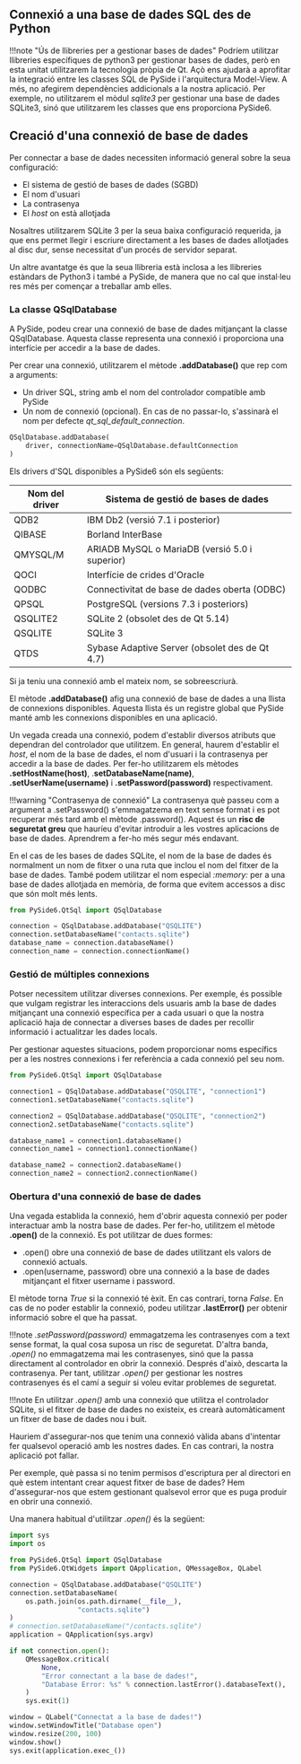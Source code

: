 ## Connexió a una base de dades SQL des de Python

!!!note "Ús de llibreries per a gestionar bases de dades"
    Podríem utilitzar llibreries específiques de python3 per gestionar bases de dades, però en esta unitat utilitzarem la tecnologia pròpia de Qt. Açò ens ajudarà a aprofitar la integració entre les classes SQL de PySide i l'arquitectura Model-View. A més, no afegirem dependències addicionals a la nostra aplicació.
    Per exemple, no utilitzarem el mòdul *sqlite3* per gestionar una base de dades SQLite3, sinó que utilitzarem les classes que ens proporciona PySide6.

## Creació d'una connexió de base de dades
Per connectar a base de dades necessiten informació general sobre la seua configuració:

- El sistema de gestió de bases de dades (SGBD)
- El nom d'usuari
- La contrasenya
- El *host* on està allotjada

Nosaltres utilitzarem SQLite 3 per la seua baixa configuració requerida, ja que ens permet llegir i escriure directament a les bases de dades allotjades al disc dur, sense necessitat d'un procés de servidor separat. 

Un altre avantatge és que la seua llibreria està inclosa a les llibreries estàndars de Python3 i també a PySide, de manera que no cal que instal·leu res més per començar a treballar amb elles.

### La classe **QSqlDatabase**
A PySide, podeu crear una connexió de base de dades mitjançant la classe QSqlDatabase. Aquesta classe representa una connexió i proporciona una interfície per accedir a la base de dades. 

Per crear una connexió, utilitzarem el mètode **.addDatabase()** que rep com a arguments:

- Un driver SQL, string amb el nom del controlador compatible amb PySide
- Un nom de connexió (opcional). En cas de no passar-lo, s'assinarà el nom per defecte *qt_sql_default_connection*.

~~~python
QSqlDatabase.addDatabase(
    driver, connectionName=QSqlDatabase.defaultConnection
)
~~~

Els drivers d'SQL disponibles a PySide6 són els següents:

| Nom del driver | Sistema de gestió de bases de dades            |
| -------------- | ---------------------------------------------- |
| QDB2           | IBM Db2 (versió 7.1 i posterior)               |
| QIBASE         | Borland InterBase                              |
| QMYSQL/M       | ARIADB	MySQL o MariaDB (versió 5.0 i superior) |
| QOCI           | Interfície de crides d'Oracle                |
| QODBC          | Connectivitat de base de dades oberta (ODBC)   |
| QPSQL          | PostgreSQL (versions 7.3 i posteriors)         |
| QSQLITE2       | SQLite 2 (obsolet des de Qt 5.14)              |
| QSQLITE        | SQLite 3                                       |
| QTDS           | Sybase Adaptive Server (obsolet des de Qt 4.7) |


Si ja teniu una connexió amb el mateix nom, se sobreescriurà.

El mètode **.addDatabase()** afig una connexió de base de dades a una llista de connexions disponibles. Aquesta llista és un registre global que PySide manté amb les connexions disponibles en una aplicació.

Un vegada creada una connexió, podem d'establir diversos atributs que dependran del controlador que utilitzem. En general, haurem d'establir el *host*, el nom de la base de dades, el nom d'usuari i la contrasenya per accedir a la base de dades. Per fer-ho utilitzarem els mètodes **.setHostName(host)**, .**setDatabaseName(name)**, **.setUserName(username)** i **.setPassword(password)** respectivament.

!!!warning "Contrasenya de connexió"
    La contrasenya què passeu com a argument a .setPassword() s'emmagatzema en text sense format i es pot recuperar més tard amb el mètode .password(). Aquest és un **risc de seguretat greu** que hauríeu d'evitar introduir a les vostres aplicacions de base de dades. Aprendrem a fer-ho més segur més endavant.

En el cas de les bases de dades SQLite, el nom de la base de dades és normalment un nom de fitxer o una ruta que inclou el nom del fitxer de la base de dades. També podem utilitzar el nom especial *:memory:* per a una base de dades allotjada en memòria, de forma que evitem accessos a disc que són molt més lents.

~~~python
from PySide6.QtSql import QSqlDatabase

connection = QSqlDatabase.addDatabase("QSQLITE")
connection.setDatabaseName("contacts.sqlite")
database_name = connection.databaseName()
connection_name = connection.connectionName()
~~~

### Gestió de múltiples connexions

Potser necessitem utilitzar diverses connexions. Per exemple, és possible que vulgam registrar les interaccions dels usuaris amb la base de dades mitjançant una connexió específica per a cada usuari o que la nostra aplicació haja de connectar a diverses bases de dades per recollir informació i actualitzar les dades locals.

Per gestionar aquestes situacions, podem proporcionar noms específics per a les nostres connexions i fer referència a cada connexió pel seu nom.

~~~python
from PySide6.QtSql import QSqlDatabase

connection1 = QSqlDatabase.addDatabase("QSQLITE", "connection1")
connection1.setDatabaseName("contacts.sqlite")

connection2 = QSqlDatabase.addDatabase("QSQLITE", "connection2")
connection2.setDatabaseName("contacts.sqlite")

database_name1 = connection1.databaseName()
connection_name1 = connection1.connectionName()

database_name2 = connection2.databaseName()
connection_name2 = connection2.connectionName()
~~~

### Obertura d'una connexió de base de dades

Una vegada establida la connexió, hem d'obrir aquesta connexió per poder interactuar amb la nostra base de dades. Per fer-ho, utilitzem el mètode **.open()** de la connexió. Es pot utilitzar de dues formes:

- .open() obre una connexió de base de dades utilitzant els valors de connexió actuals.
- .open(username, password) obre una connexió a la base de dades mitjançant el fitxer username i password.
  
El mètode torna  *True* si la connexió té èxit. En cas contrari, torna *False*. En cas de no poder establir la connexió, podeu utilitzar **.lastError()** per obtenir informació sobre el que ha passat.

!!!note 
    *.setPassword(password)* emmagatzema les contrasenyes com a text sense format, la qual cosa suposa un risc de seguretat. D'altra banda, *.open()* no emmagatzema mai les contrasenyes, sinó que la passa directament al controlador en obrir la connexió. Després d'això, descarta la contrasenya. Per tant, utilitzar *.open()* per gestionar les nostres contrasenyes és el camí a seguir si voleu evitar problemes de seguretat.

!!!note
    En utilitzar *.open()* amb una connexió que utilitza el controlador SQLite, si el fitxer de base de dades no existeix, es crearà automàticament un fitxer de base de dades nou i buit.

Hauriem d'assegurar-nos que tenim una connexió vàlida abans d'intentar fer qualsevol operació amb les nostres dades. En cas contrari, la nostra aplicació pot fallar. 

Per exemple, què passa si no tenim permisos d'escriptura per al directori en què estem intentant crear aquest fitxer de base de dades? Hem d'assegurar-nos que estem gestionant qualsevol error que es puga produir en obrir una connexió.

Una manera habitual d'utilitzar *.open()* és la següent:

~~~python
import sys
import os

from PySide6.QtSql import QSqlDatabase
from PySide6.QtWidgets import QApplication, QMessageBox, QLabel

connection = QSqlDatabase.addDatabase("QSQLITE")
connection.setDatabaseName(
    os.path.join(os.path.dirname(__file__),
                 "contacts.sqlite")
)
# connection.setDatabaseName("/contacts.sqlite")
application = QApplication(sys.argv)

if not connection.open():
    QMessageBox.critical(
        None,
        "Error connectant a la base de dades!",
        "Database Error: %s" % connection.lastError().databaseText(),
    )
    sys.exit(1)

window = QLabel("Connectat a la base de dades!")
window.setWindowTitle("Database open")
window.resize(200, 100)
window.show()
sys.exit(application.exec_())
~~~

